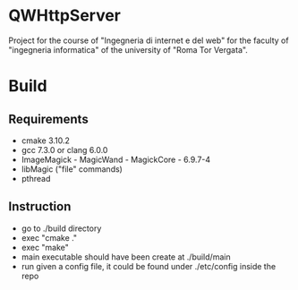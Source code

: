 # QWHttpServer
Project for the course of "Ingegneria di internet e del web" for the faculty of "ingegneria informatica" of the university of "Roma Tor Vergata".
# Build
## Requirements
   * cmake 3.10.2
   * gcc 7.3.0 or clang 6.0.0
   * ImageMagick - MagicWand - MagickCore - 6.9.7-4
   * libMagic ("file" commands)
   * pthread
## Instruction
   * go to ./build directory
   * exec "cmake ."
   * exec "make"
   * main executable should have been create at ./build/main
   * run given a config file, it could be found under ./etc/config inside the repo
